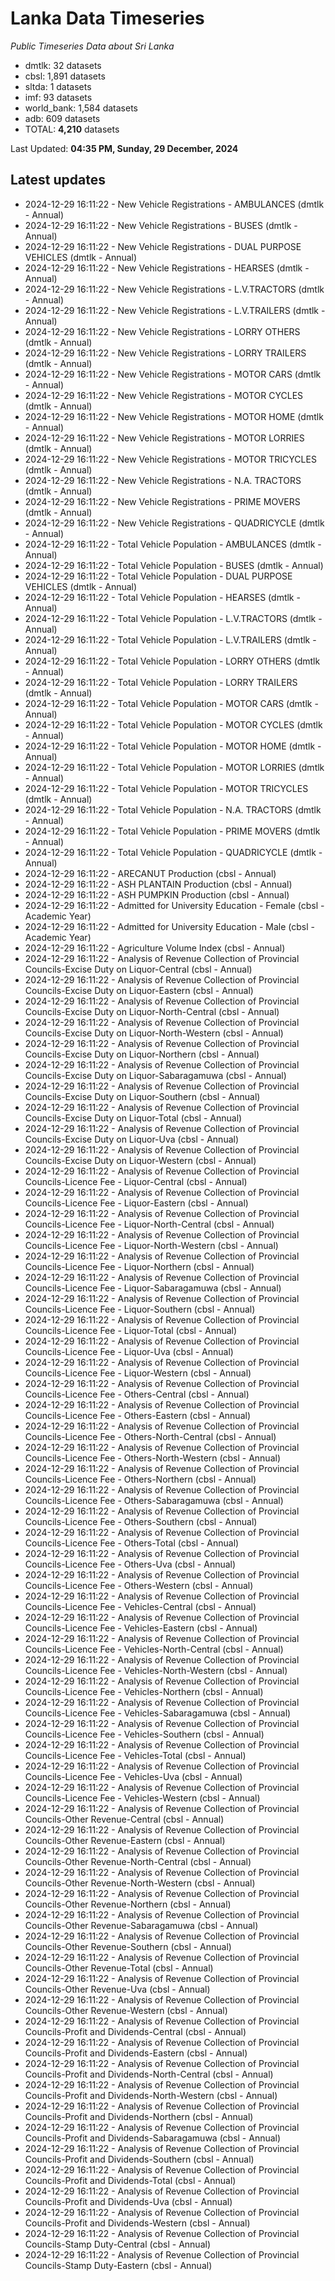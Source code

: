 # Lanka Data Timeseries
*Public Timeseries Data about Sri Lanka*

* dmtlk: 32 datasets
* cbsl: 1,891 datasets
* sltda: 1 datasets
* imf: 93 datasets
* world_bank: 1,584 datasets
* adb: 609 datasets
* TOTAL: **4,210** datasets

Last Updated: **04:35 PM, Sunday, 29 December, 2024**

## Latest updates

* 2024-12-29 16:11:22 - New Vehicle Registrations - AMBULANCES (dmtlk - Annual)
* 2024-12-29 16:11:22 - New Vehicle Registrations - BUSES (dmtlk - Annual)
* 2024-12-29 16:11:22 - New Vehicle Registrations - DUAL PURPOSE VEHICLES (dmtlk - Annual)
* 2024-12-29 16:11:22 - New Vehicle Registrations - HEARSES (dmtlk - Annual)
* 2024-12-29 16:11:22 - New Vehicle Registrations - L.V.TRACTORS (dmtlk - Annual)
* 2024-12-29 16:11:22 - New Vehicle Registrations - L.V.TRAILERS (dmtlk - Annual)
* 2024-12-29 16:11:22 - New Vehicle Registrations - LORRY OTHERS (dmtlk - Annual)
* 2024-12-29 16:11:22 - New Vehicle Registrations - LORRY TRAILERS (dmtlk - Annual)
* 2024-12-29 16:11:22 - New Vehicle Registrations - MOTOR CARS (dmtlk - Annual)
* 2024-12-29 16:11:22 - New Vehicle Registrations - MOTOR CYCLES (dmtlk - Annual)
* 2024-12-29 16:11:22 - New Vehicle Registrations - MOTOR HOME (dmtlk - Annual)
* 2024-12-29 16:11:22 - New Vehicle Registrations - MOTOR LORRIES (dmtlk - Annual)
* 2024-12-29 16:11:22 - New Vehicle Registrations - MOTOR TRICYCLES (dmtlk - Annual)
* 2024-12-29 16:11:22 - New Vehicle Registrations - N.A. TRACTORS (dmtlk - Annual)
* 2024-12-29 16:11:22 - New Vehicle Registrations - PRIME MOVERS (dmtlk - Annual)
* 2024-12-29 16:11:22 - New Vehicle Registrations - QUADRICYCLE (dmtlk - Annual)
* 2024-12-29 16:11:22 - Total Vehicle Population - AMBULANCES (dmtlk - Annual)
* 2024-12-29 16:11:22 - Total Vehicle Population - BUSES (dmtlk - Annual)
* 2024-12-29 16:11:22 - Total Vehicle Population - DUAL PURPOSE VEHICLES (dmtlk - Annual)
* 2024-12-29 16:11:22 - Total Vehicle Population - HEARSES (dmtlk - Annual)
* 2024-12-29 16:11:22 - Total Vehicle Population - L.V.TRACTORS (dmtlk - Annual)
* 2024-12-29 16:11:22 - Total Vehicle Population - L.V.TRAILERS (dmtlk - Annual)
* 2024-12-29 16:11:22 - Total Vehicle Population - LORRY OTHERS (dmtlk - Annual)
* 2024-12-29 16:11:22 - Total Vehicle Population - LORRY TRAILERS (dmtlk - Annual)
* 2024-12-29 16:11:22 - Total Vehicle Population - MOTOR CARS (dmtlk - Annual)
* 2024-12-29 16:11:22 - Total Vehicle Population - MOTOR CYCLES (dmtlk - Annual)
* 2024-12-29 16:11:22 - Total Vehicle Population - MOTOR HOME (dmtlk - Annual)
* 2024-12-29 16:11:22 - Total Vehicle Population - MOTOR LORRIES (dmtlk - Annual)
* 2024-12-29 16:11:22 - Total Vehicle Population - MOTOR TRICYCLES (dmtlk - Annual)
* 2024-12-29 16:11:22 - Total Vehicle Population - N.A. TRACTORS (dmtlk - Annual)
* 2024-12-29 16:11:22 - Total Vehicle Population - PRIME MOVERS (dmtlk - Annual)
* 2024-12-29 16:11:22 - Total Vehicle Population - QUADRICYCLE (dmtlk - Annual)
* 2024-12-29 16:11:22 - ARECANUT Production (cbsl - Annual)
* 2024-12-29 16:11:22 - ASH PLANTAIN Production (cbsl - Annual)
* 2024-12-29 16:11:22 - ASH PUMPKIN Production (cbsl - Annual)
* 2024-12-29 16:11:22 - Admitted for University Education - Female (cbsl - Academic Year)
* 2024-12-29 16:11:22 - Admitted for University Education - Male (cbsl - Academic Year)
* 2024-12-29 16:11:22 - Agriculture Volume Index (cbsl - Annual)
* 2024-12-29 16:11:22 - Analysis of Revenue Collection of Provincial Councils-Excise Duty on Liquor-Central (cbsl - Annual)
* 2024-12-29 16:11:22 - Analysis of Revenue Collection of Provincial Councils-Excise Duty on Liquor-Eastern (cbsl - Annual)
* 2024-12-29 16:11:22 - Analysis of Revenue Collection of Provincial Councils-Excise Duty on Liquor-North-Central (cbsl - Annual)
* 2024-12-29 16:11:22 - Analysis of Revenue Collection of Provincial Councils-Excise Duty on Liquor-North-Western (cbsl - Annual)
* 2024-12-29 16:11:22 - Analysis of Revenue Collection of Provincial Councils-Excise Duty on Liquor-Northern (cbsl - Annual)
* 2024-12-29 16:11:22 - Analysis of Revenue Collection of Provincial Councils-Excise Duty on Liquor-Sabaragamuwa (cbsl - Annual)
* 2024-12-29 16:11:22 - Analysis of Revenue Collection of Provincial Councils-Excise Duty on Liquor-Southern (cbsl - Annual)
* 2024-12-29 16:11:22 - Analysis of Revenue Collection of Provincial Councils-Excise Duty on Liquor-Total (cbsl - Annual)
* 2024-12-29 16:11:22 - Analysis of Revenue Collection of Provincial Councils-Excise Duty on Liquor-Uva (cbsl - Annual)
* 2024-12-29 16:11:22 - Analysis of Revenue Collection of Provincial Councils-Excise Duty on Liquor-Western (cbsl - Annual)
* 2024-12-29 16:11:22 - Analysis of Revenue Collection of Provincial Councils-Licence Fee - Liquor-Central (cbsl - Annual)
* 2024-12-29 16:11:22 - Analysis of Revenue Collection of Provincial Councils-Licence Fee - Liquor-Eastern (cbsl - Annual)
* 2024-12-29 16:11:22 - Analysis of Revenue Collection of Provincial Councils-Licence Fee - Liquor-North-Central (cbsl - Annual)
* 2024-12-29 16:11:22 - Analysis of Revenue Collection of Provincial Councils-Licence Fee - Liquor-North-Western (cbsl - Annual)
* 2024-12-29 16:11:22 - Analysis of Revenue Collection of Provincial Councils-Licence Fee - Liquor-Northern (cbsl - Annual)
* 2024-12-29 16:11:22 - Analysis of Revenue Collection of Provincial Councils-Licence Fee - Liquor-Sabaragamuwa (cbsl - Annual)
* 2024-12-29 16:11:22 - Analysis of Revenue Collection of Provincial Councils-Licence Fee - Liquor-Southern (cbsl - Annual)
* 2024-12-29 16:11:22 - Analysis of Revenue Collection of Provincial Councils-Licence Fee - Liquor-Total (cbsl - Annual)
* 2024-12-29 16:11:22 - Analysis of Revenue Collection of Provincial Councils-Licence Fee - Liquor-Uva (cbsl - Annual)
* 2024-12-29 16:11:22 - Analysis of Revenue Collection of Provincial Councils-Licence Fee - Liquor-Western (cbsl - Annual)
* 2024-12-29 16:11:22 - Analysis of Revenue Collection of Provincial Councils-Licence Fee - Others-Central (cbsl - Annual)
* 2024-12-29 16:11:22 - Analysis of Revenue Collection of Provincial Councils-Licence Fee - Others-Eastern (cbsl - Annual)
* 2024-12-29 16:11:22 - Analysis of Revenue Collection of Provincial Councils-Licence Fee - Others-North-Central (cbsl - Annual)
* 2024-12-29 16:11:22 - Analysis of Revenue Collection of Provincial Councils-Licence Fee - Others-North-Western (cbsl - Annual)
* 2024-12-29 16:11:22 - Analysis of Revenue Collection of Provincial Councils-Licence Fee - Others-Northern (cbsl - Annual)
* 2024-12-29 16:11:22 - Analysis of Revenue Collection of Provincial Councils-Licence Fee - Others-Sabaragamuwa (cbsl - Annual)
* 2024-12-29 16:11:22 - Analysis of Revenue Collection of Provincial Councils-Licence Fee - Others-Southern (cbsl - Annual)
* 2024-12-29 16:11:22 - Analysis of Revenue Collection of Provincial Councils-Licence Fee - Others-Total (cbsl - Annual)
* 2024-12-29 16:11:22 - Analysis of Revenue Collection of Provincial Councils-Licence Fee - Others-Uva (cbsl - Annual)
* 2024-12-29 16:11:22 - Analysis of Revenue Collection of Provincial Councils-Licence Fee - Others-Western (cbsl - Annual)
* 2024-12-29 16:11:22 - Analysis of Revenue Collection of Provincial Councils-Licence Fee - Vehicles-Central (cbsl - Annual)
* 2024-12-29 16:11:22 - Analysis of Revenue Collection of Provincial Councils-Licence Fee - Vehicles-Eastern (cbsl - Annual)
* 2024-12-29 16:11:22 - Analysis of Revenue Collection of Provincial Councils-Licence Fee - Vehicles-North-Central (cbsl - Annual)
* 2024-12-29 16:11:22 - Analysis of Revenue Collection of Provincial Councils-Licence Fee - Vehicles-North-Western (cbsl - Annual)
* 2024-12-29 16:11:22 - Analysis of Revenue Collection of Provincial Councils-Licence Fee - Vehicles-Northern (cbsl - Annual)
* 2024-12-29 16:11:22 - Analysis of Revenue Collection of Provincial Councils-Licence Fee - Vehicles-Sabaragamuwa (cbsl - Annual)
* 2024-12-29 16:11:22 - Analysis of Revenue Collection of Provincial Councils-Licence Fee - Vehicles-Southern (cbsl - Annual)
* 2024-12-29 16:11:22 - Analysis of Revenue Collection of Provincial Councils-Licence Fee - Vehicles-Total (cbsl - Annual)
* 2024-12-29 16:11:22 - Analysis of Revenue Collection of Provincial Councils-Licence Fee - Vehicles-Uva (cbsl - Annual)
* 2024-12-29 16:11:22 - Analysis of Revenue Collection of Provincial Councils-Licence Fee - Vehicles-Western (cbsl - Annual)
* 2024-12-29 16:11:22 - Analysis of Revenue Collection of Provincial Councils-Other Revenue-Central (cbsl - Annual)
* 2024-12-29 16:11:22 - Analysis of Revenue Collection of Provincial Councils-Other Revenue-Eastern (cbsl - Annual)
* 2024-12-29 16:11:22 - Analysis of Revenue Collection of Provincial Councils-Other Revenue-North-Central (cbsl - Annual)
* 2024-12-29 16:11:22 - Analysis of Revenue Collection of Provincial Councils-Other Revenue-North-Western (cbsl - Annual)
* 2024-12-29 16:11:22 - Analysis of Revenue Collection of Provincial Councils-Other Revenue-Northern (cbsl - Annual)
* 2024-12-29 16:11:22 - Analysis of Revenue Collection of Provincial Councils-Other Revenue-Sabaragamuwa (cbsl - Annual)
* 2024-12-29 16:11:22 - Analysis of Revenue Collection of Provincial Councils-Other Revenue-Southern (cbsl - Annual)
* 2024-12-29 16:11:22 - Analysis of Revenue Collection of Provincial Councils-Other Revenue-Total (cbsl - Annual)
* 2024-12-29 16:11:22 - Analysis of Revenue Collection of Provincial Councils-Other Revenue-Uva (cbsl - Annual)
* 2024-12-29 16:11:22 - Analysis of Revenue Collection of Provincial Councils-Other Revenue-Western (cbsl - Annual)
* 2024-12-29 16:11:22 - Analysis of Revenue Collection of Provincial Councils-Profit and Dividends-Central (cbsl - Annual)
* 2024-12-29 16:11:22 - Analysis of Revenue Collection of Provincial Councils-Profit and Dividends-Eastern (cbsl - Annual)
* 2024-12-29 16:11:22 - Analysis of Revenue Collection of Provincial Councils-Profit and Dividends-North-Central (cbsl - Annual)
* 2024-12-29 16:11:22 - Analysis of Revenue Collection of Provincial Councils-Profit and Dividends-North-Western (cbsl - Annual)
* 2024-12-29 16:11:22 - Analysis of Revenue Collection of Provincial Councils-Profit and Dividends-Northern (cbsl - Annual)
* 2024-12-29 16:11:22 - Analysis of Revenue Collection of Provincial Councils-Profit and Dividends-Sabaragamuwa (cbsl - Annual)
* 2024-12-29 16:11:22 - Analysis of Revenue Collection of Provincial Councils-Profit and Dividends-Southern (cbsl - Annual)
* 2024-12-29 16:11:22 - Analysis of Revenue Collection of Provincial Councils-Profit and Dividends-Total (cbsl - Annual)
* 2024-12-29 16:11:22 - Analysis of Revenue Collection of Provincial Councils-Profit and Dividends-Uva (cbsl - Annual)
* 2024-12-29 16:11:22 - Analysis of Revenue Collection of Provincial Councils-Profit and Dividends-Western (cbsl - Annual)
* 2024-12-29 16:11:22 - Analysis of Revenue Collection of Provincial Councils-Stamp Duty-Central (cbsl - Annual)
* 2024-12-29 16:11:22 - Analysis of Revenue Collection of Provincial Councils-Stamp Duty-Eastern (cbsl - Annual)